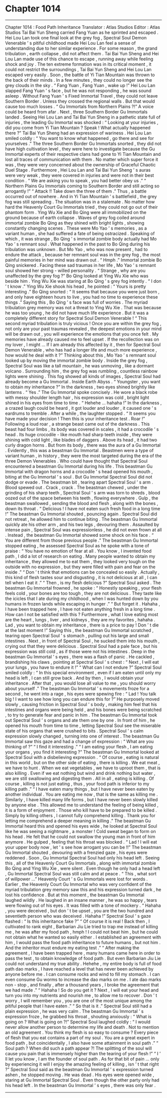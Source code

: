 
# Chapter 1014


---

Chapter 1014 : Food Path Inheritance
Translator :
Atlas Studios
Editor :
Atlas Studios
Tai Bai Yun Sheng carried Fang Yuan as he sprinted and escaped .
Hei Lou Lan took one final look at the grey fog , Spectral Soul Demon Venerable ’ s pitiful childhood made Hei Lou Lan feel a sense of understanding due to her similar experience .
For some reason , the grand tribulation , earth collapse , did not affect them .
Tai Bai Yun Sheng and Hei Lou Lan made use of this chance to escape , running away while feeling shock and joy .
The ten extreme formation was in its critical moment , it could not restrict the surroundings , Tai Bai Yun Sheng and Hei Lou Lan escaped very easily .
Soon , the battle of Yi Tian Mountain was thrown to the back of their minds .
In a few minutes , they could no longer see the grey clouds in the sky .
“ Fang Yuan , Fang Yuan , wake up !” Hei Lou Lan slapped Fang Yuan ’ s face , but he was not responding , he was sound asleep .
Without Fang Yuan ’ s Fixed Immortal Travel , they could not leave Southern Border .
Unless they crossed the regional walls .
But that would cause too much losses .
“ Gu Immortals from Northern Plains ?!” A voice could be heard from afar .
Next , three Southern Border Gu Immortals landed .
Seeing Hei Lou Lan and Tai Bai Yun Sheng in a pathetic state full of injuries , the leading Gu Immortal was shocked : “ Looking at your injuries , did you come from Yi Tian Mountain ? Speak ! What actually happened there ?”
Tai Bai Yun Sheng had an expression of wariness .
Hei Lou Lan smiled coldly : “ You want to know what happened , go there and see for yourselves .”
The three Southern Border Gu Immortals snorted , they did not have high cultivation level , they were here to investigate because the Gu Immortal experts of their respective clans had gone to Yi Tian Mountain and lost all traces of communication with them .
No matter which super force it was , they were very concerned about the ownership of Graceful Chaotic Duel Stage .
Furthermore , Hei Lou Lan and Tai Bai Yun Sheng ’ s auras were very weak , they were covered in injuries and were not in their best condition .
“ We are asking you to speak , you had better obey us .”
“ Northern Plains Gu Immortals coming to Southern Border and still acting so arrogantly !”
“ Attack !! Take down the three of them .”
Thus , a battle occurred out of nowhere .
And in Yi Tian Mountain ’ s battlefield , the grey fog was still spreading .
The situation was in a stalemate .
No matter how hard the Heavenly Court Gu Immortals tried , they could not go out of their phantom form .
Ying Wu Xie and Bo Qing were all immobilized on the ground because of earth collapse .
Waves of grey fog coiled around immortal zombie Bo Qing as they shined with bright lights , showing constantly changing scenes .
These were Mo Yao ’ s memories , as a variant human , she had suffered a fate of being ostracized .
Speaking of which , it was strange , Bo Qing ’ s immortal zombie body actually had Mo Yao ’ s remnant soul . What happened in the past to Bo Qing during his tribulation was unknown .
But Mo Yao , who was now present , had to endure the attack , because her remnant soul was in the grey fog , the most painful memories in her mind was drawn out .
“ Hmph .” Immortal zombie Bo Qing snickered .
Facing these sad traumas in her life , Mo Yao ’ s remnant soul showed her strong - willed personality .
“ Strange , why are you unaffected by the grey fog ?” Bo Qing looked at Ying Wu Xie who was beside him .
Ying Wu Xie was staring at Bo Qing ’ s grey fog intently .
“ I don ’ t know .” Ying Wu Xie shook his head , he pointed : “ Yours is pretty interesting .”
Bo Qing snorted : “ It seems that because you were just born , and only have eighteen hours to live , you had no time to experience these things .”
Saying this , Bo Qing ’ s face was full of worries .
The myriad tribulation grey memory was not a threat to Ying Wu Xie . That was because he was too young , he did not have much life experience .
But it was a completely different story for Spectral Soul Demon Venerable !
“ This second myriad tribulation is truly vicious ! Once you are within the grey fog , not only are your past traumas revealed , the deepest emotions in your mind will be drawn out , you will experience the emotions that you once felt . My memories have already caused me to feel upset . If the recollection was on my lover , I might … If I am already this affected by it , then for Spectral Soul Demon Venerable , who has had a longer life and much more experience , how would he deal with it ?” Thinking about this , Mo Yao ’ s remnant soul looked up by moving the immortal zombie body .
Inside the grey fog , Spectral Soul was like a tall mountain , he was unmoving , like a dormant volcano .
Surrounding him , the grey fog was rumbling , countless rainbow lights were shining . This fog showed all kinds of images , Spectral Soul had already become a Gu Immortal .
Inside Earth Abyss .
“ Youngster , you want to obtain my inheritance ?” In the darkness , two eyes shined brightly like lanterns .
“ Yes .” The Gu Immortal spoke concisely . He wore a black robe with messy shoulder length hair , his expression was cold , bright light shined in his eyes from time to time .
“ Hehehe … hahaha !” In the darkness , a crazed laugh could be heard , it got louder and louder , it caused one ’ s eardrums to tremble .
After a while , the laughter stopped .
“ It seems you have made your decision ! Then this is your inheritance test . Roar !” Following a loud roar , a strange beast came out of the darkness .
This beast had four limbs , its body was covered in scales , it had a crocodile ’ s head .
Its huge crocodile - like mouth had sharp teeth inside , they were shining with cold light , like blades of daggers .
Above its head , it had two curly dragon horns .
But from its body , there was the aura of a Gu Immortal .
Evidently , this was a beastman Gu Immortal .
Beastmen were a type of variant human , in history , they were the most targeted during the era of the three Demon Venerables . Who could have thought that Spectral Soul encountered a beastman Gu Immortal during his life .
This beastman Gu Immortal with dragon horns and a crocodile ’ s head opened his mouth , biting at the Gu Immortal ’ s soul .
But Gu Immortal Spectral Soul did not dodge or evade .
The beastman bit , tearing apart Spectral Soul ’ s arm .
Blood spewed out .
Crack , crack .
The beastman chewed , under the grinding of his sharp teeth , Spectral Soul ’ s arm was torn to shreds , blood oozed out of the space between his teeth , flowing everywhere .
Gulp , the beastman swallowed , sending the blood and flesh , along with the bones , down its throat .
“ Delicious ! I have not eaten such fresh food in a long time !” The beastman Gu Immortal shouted , pouncing again .
Spectral Soul did not retreat , he allowed him to continue biting .
The beastman Gu Immortal quickly ate his other arm , and his two legs , devouring them .
Assaulted by intense pain , Spectral Soul was expressionless , he did not even frown at all .
Instead , the beastman Gu Immortal showed some shock on his face .
“ You are different from those previous people .” The beastman Gu Immortal stopped eating , he assessed Spectral Soul as he spoke with a tone of praise : “ You have no emotion of fear at all . You know , I invented food path , I did a lot of research on eating . Many people wanted to obtain my inheritance , they allowed me to eat them , they looked very tough on the outside with no expression , but they were filled with pain and fear on the inside .”
“ Don ’ t think that emotions can be concealed so easily . Actually , this kind of flesh tastes sour and disgusting , it is not delicious at all , I can tell when I eat it .”
“ Then , is my flesh delicious ?” Spectral Soul asked .
The beastman Gu Immortal frowned , he spoke : “ Honestly speaking , your flesh feels cold , your bones are too tough , they are not delicious . They taste like the icicles that I ate during my childhood , when I was hunted down by you humans in frozen lands while escaping in hunger .”
“ But forget it . Hahaha , I have been trapped here , I have not eaten anything fresh in a long time . How can I not be satisfied with this ? Furthermore , what I love eating most are the heart , lungs , liver , and kidneys , they are my favorites , hahaha . Lad , you want to obtain my inheritance , there is a price to pay ! Don ’ t die at the last moment !”
Saying this , the beastman Gu Immortal scratched , tearing open Spectral Soul ’ s stomach , pulling out his large and small intestines .
Next , in front of Spectral Soul , he sucked them into his mouth , crying out that they were delicious .
Spectral Soul had a pale face , but his expression was still cold , as if those were not his intestines .
Deep in the beastman Gu Immortal ’ s eyes , there was a flash of panic .
He cackled , brandishing his claws , pointing at Spectral Soul ’ s chest : “ Next , I will eat your lungs , you have to endure it !”
“ What can I not endure ?” Spectral Soul smiled coldly : “ In this special environment , even if I am eaten until only my head is left , I can still grow back . And by then , I would obtain your inheritance . After that , you would lose all value to me , you should worry about yourself .”
The beastman Gu Immortal ’ s movements froze for a second , he went into a rage , his eyes were spewing fire : “ Lad ! You talk big ! I want to see how long you can endure this for ?”
He purposely moved slowly , causing friction in Spectral Soul ’ s body , making him feel that his intestines and organs were being held , and his bones were being scratched , to try to generate fear and panic in him .
The beastman Gu Immortal took out Spectral Soul ’ s organs and ate them one by one . In front of him , he opened his mouth from time to time , letting Spectral Soul see the miserable state of his organs that were crushed to bits .
Spectral Soul ’ s calm expression slowly changed , turning into one of interest .
The beastman Gu Immortal saw this gaze and had a change of expression : “ What are you thinking of ?”
“ I find it interesting .”
“ I am eating your flesh , I am eating your organs , you find it interesting ?” The beastman Gu Immortal looked at Spectral Soul with a disbelieving expression .
“ Of course , eating is natural in this world , but on the other side of eating , there is killing . We eat meat , we have to hunt . When we eat vegetables , we have to uproot them , that is also killing . Even if we eat nothing but wind and drink nothing but water , we are still swallowing and digesting them . All in all , eating is killing . Of course , killing is not just eating , thus , your food path is inferior to my killing path .”
“ I have eaten many things , but I have never been eaten by another individual . You are eating me now , that is the same as killing me . Similarly , I have killed many life forms , but I have never been slowly killed by anyone else . This allowed me to understand the feeling of being killed , it is a form of enjoyment . Those who kill have to be prepared to be killed . Simply by killing others , I cannot fully comprehend killing . Thank you for letting me comprehend a deeper meaning in killing .”
The beastman Gu Immortal heard this and opened his eyes wide , he looked at Spectral Soul like he was seeing a nightmare , a monster !
Cold sweat began to form on his head .
He felt that he could not swallow the young man in front of him anymore .
He gulped , feeling that his throat was blocked .
“ Lad ! I will eat your upper body now , let ’ s see how arrogant you can be !!” The beastman Gu Immortal shouted , devouring with a frenzied gaze , his eyes were reddened .
Soon , Gu Immortal Spectral Soul had only his head left .
Seeing this , all of the Heavenly Court Gu Immortals , along with immortal zombie Bo Qing and Ying Wu Xie , were silent .
Even though he only had a head left , Gu Immortal Spectral Soul was still calm and at peace .
“ This , what sort of willpower …” Heavenly Court ’ s Gu Immortals were lost for words .
Earlier , the Heavenly Court Gu Immortal who was very confident of the myriad tribulation grey memory saw this and his expression turned dark , he lost his confidence .
But at this moment , the beastman Gu Immortal laughed wildly .
He laughed in an insane manner , he was so happy , tears were flowing out of his eyes .
It was filled with a tone of mockery .
“ Hahaha , you were deceived , but don ’ t be upset , you are the two hundred and seventieth person who was deceived . Hahaha !”
Spectral Soul ’ s gaze flashed : “ Is this inheritance fake ?”
“ Of course it is real ! Back then , I cultivated to rank eight , Barbarian Jiu Lie tried to trap me instead of killing me , he was after my food path , hmph ! I could not beat him , but he could not obtain what he wanted so easily either . I established an agreement with him , I would pass the food path inheritance to future humans , but not him . And the inheritor must endure my eating test .”
“ After making the agreement , I have been trapped here , many humans came here in order to pass the test , to obtain knowledge of food path . But even Barbarian Jiu Lie could not understand my true ability . Hehehe , my entire body is full of food path dao marks , I have reached a level that has never been achieved by anyone before me . I can consume rocks and wind to fill my stomach . I can even consume Gu worms to increase the dao marks on me . I ate dao marks non - stop , and finally , after a thousand years , I broke the agreement that we had made .”
“ Hahaha ! So do you get it ? Next , I will eat your head and turn you into my nutrients and nourish me , to allow me to recover . Don ’ t worry , I will remember you , you are one of the most unique among the pitiful people that I have eaten .”
“ So that is it .” Spectral Soul still had a plain expression , he was very calm .
The beastman Gu Immortal ’ s expression froze , he grabbed his throat , shouting anxiously : “ What is going on ? What is going on ?!”
Spectral Soul laughed coldly : “ I would never allow another person to determine my life and death . Not to mention an old agreement . You think my flesh is so easy to consume ? Every piece of flesh that you eat contains a part of my soul . You are a great expert in food path , but coincidentally , I also have some attainment in soul path .”
“ Soul path ? When did such a path appear ?! The splitting of the soul will cause you pain that is immensely higher than the tearing of your flesh !”
“ I ’ ll let you know , I am the founder of soul path . As for that bit of pain … only by experiencing it will I enjoy the amazing feeling of killing , isn ’ t that right ?” Spectral Soul said as the beastman Gu Immortal ’ s expression turned ashen , he stopped moving .
He was dead .
His eyes were opened wide , staring at Gu Immortal Spectral Soul .
Even though the other party only had his head left .
In the beastman Gu Immortal ’ s eyes , there was only fear .

---

